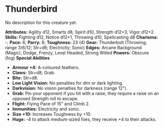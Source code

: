 # Thunderbird

No description for this creature yet.

**Attributes:** Agility d12, Smarts d8, Spirit d10, Strength d12+3,
Vigor d12+2
**Skills:** Fighting d12, Notice d12+1, Throwing d10, Spellcasting d8
**Charisma:** -; **Pace:** 6; **Parry:** 8; **Toughness:** 23 (4)
**Gear:** Thunderbolt (Throwing; range 3/6/12; Str+d6; Electricity;
Sonic)
**Edges:** Arcane Background (Magic), Dodge, Frenzy, Level Headed,
Strong Willed
**Powers:** Obscure (fog)
**Special Abilities**

- **Armour +4:** A-coloured feathers.
- **Claws:** Str+d8; Grab.
- **Bite:** Str+d8.
- **Low Light Vision:** No penalties for dim or dark lighting.
- **Darkvision:** No vision penalties for darkness (range 12").
- **Grab:** Pin your opponent if you hit with a raise, they require a
raise on an opposed Strength roll to escape.
- **Flight:** Flying Pace of 15" and Climb 2.
- **Immunities:** Electricity and sonic.
- **Size +10:** Increases Toughness by +10.
- **Huge:** -4 to attack medium-sized foes, they receive +4 to their
attacks.
